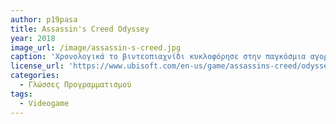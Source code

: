 ```yaml
---
author: p19pasa
title: Assassin's Creed Odyssey
year: 2018
image_url: /image/assassin-s-creed.jpg
caption: 'Χρονολογικά το βιντεοπιαχνίδι κυκλοφόρησε στην παγκόσμια αγορά για τα Microsoft Windows, PlayStation 4, Xbox One και Nintendo Switch στις 5 Οκτωβρίου 2018, με την έκδοση Stadia να κυκλοφορεί παράλληλα με την υπηρεσία το 2019. Δημιουργήθηκε από την εταιρία Ubicoft και είναι ένα βιντεοπαιχνίδι δράσης.'
license_url: 'https://www.ubisoft.com/en-us/game/assassins-creed/odyssey'
categories:
  - Γλώσσες Προγραμματισμού
tags:
  - Videogame 
---
```


